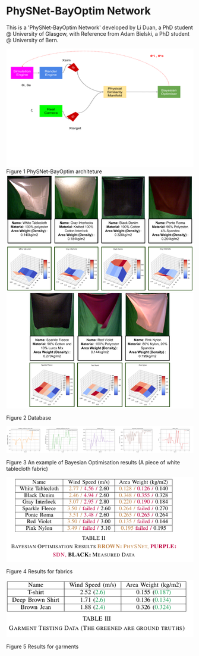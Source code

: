 # PhySNet-BayOptim Network

This is a 'PhySNet-BayOptim Network' developed by Li Duan, a PhD student @ University of Glasgow, with Reference from Adam Bielski, a PhD student @ University of Bern.


<img src="images/PhySNet.png" alt='PhySNet-BayOptim Architecture' class="inline"/>
Figure 1 PhySNet-BayOptim architeture

<img src="images/Data Profile 1.png" alt='Database' class="inline"/>

<img src="images/Data Profile 2.png" alt='Database' class="inline"/>

Figure 2 Database

<img src="images/White_Tablecloth.png" alt='BayOptimResult' class="inline"/>

Figure 3 An example of Bayesian Optimisation results (A piece of white tablecloth fabric)

<img src="images/PhySNet_Results.png" alt='ResultsforFabrics' class="inline"/>

Figure 4 Results for fabrics

<img src="images/PhySNet_GarResults.png" alt='ResultsForGarments' class="inline"/>

Figure 5 Results for garments


